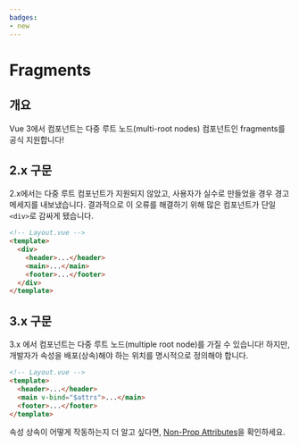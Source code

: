 ```yaml
---
badges:
- new
---
```


# Fragments <migrationbadges badges="$frontmatter.badges"></migrationbadges>

## 개요

Vue 3에서 컴포넌트는 다중 루트 노드(multi-root nodes) 컴포넌트인 fragments를 공식 지원합니다!

## 2.x 구문

2.x에서는 다중 루트 컴포넌트가 지원되지 않았고, 사용자가 실수로 만들었을 경우 경고 메세지를 내보냈습니다. 결과적으로 이 오류를 해결하기 위해 많은 컴포넌트가 단일 `<div>`로 감싸게 됐습니다.

```html
<!-- Layout.vue -->
<template>
  <div>
    <header>...</header>
    <main>...</main>
    <footer>...</footer>
  </div>
</template>
```

## 3.x 구문

3.x 에서 컴포넌트는 다중 루트 노드(multiple root node)를 가질 수 있습니다! 하지만, 개발자가 속성을 배포(상속)해야 하는 위치를 명시적으로 정의해야 합니다.

```html
<!-- Layout.vue -->
<template>
  <header>...</header>
  <main v-bind="$attrs">...</main>
  <footer>...</footer>
</template>
```

속성 상속이 어떻게 작동하는지 더 알고 싶다면, [Non-Prop Attributes](/guide/component-attrs.html)을 확인하세요.
